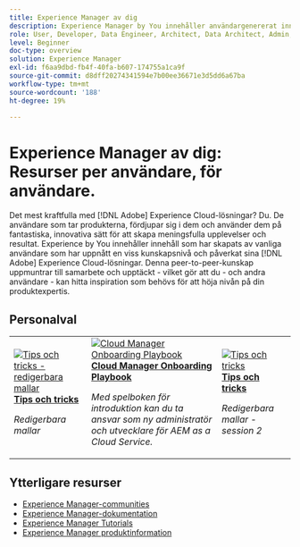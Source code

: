 ```yaml
---
title: Experience Manager av dig
description: Experience Manager by You innehåller användargenererat innehåll som skapats av användare som har uppnått en viss kunskapsnivå och som påverkar med sina kunskaper om Adobe Experience Manager.
role: User, Developer, Data Engineer, Architect, Data Architect, Admin, Leader
level: Beginner
doc-type: overview
solution: Experience Manager
exl-id: f6aa9dbd-fb4f-40fa-b607-174755a1ca9f
source-git-commit: d8dff20274341594e7b00ee36671e3d5dd6a67ba
workflow-type: tm+mt
source-wordcount: '188'
ht-degree: 19%

---
```


# Experience Manager av dig: Resurser per användare, för användare.

Det mest kraftfulla med [!DNL Adobe] Experience Cloud-lösningar? Du. De användare som tar produkterna, fördjupar sig i dem och använder dem på fantastiska, innovativa sätt för att skapa meningsfulla upplevelser och resultat. Experience by You innehåller innehåll som har skapats av vanliga användare som har uppnått en viss kunskapsnivå och påverkat sina [!DNL Adobe] Experience Cloud-lösningar. Denna peer-to-peer-kunskap uppmuntrar till samarbete och upptäckt - vilket gör att du - och andra användare - kan hitta inspiration som behövs för att höja nivån på din produktexpertis.

<div id="recs-overview-body-1"></div>
<div id="recs-overview-body-2"></div>
<div id="recs-overview-body-3"></div>
<div id="recs-overview-body-4"></div>
<div id="recs-overview-body-5"></div>
<div id="recs-overview-body-6"></div>

<div id="staff-picks-section">

## Personalval

<table>
<tr>
  <td>
    <a href="/help/experience-manager/sites/expert-resources/champion-tips-1.md">
      <img alt="Tips och tricks - redigerbara mallar" src="https://video.tv.adobe.com/v/3409424?format=jpeg" />
    </a>
    <div>
      <a href="/help/experience-manager/sites/expert-resources/champion-tips-1.md">
    <strong> Tips och tricks </strong>
    </a>
    </div>
    <p>
    <em>Redigerbara mallar</em>
    <p>
  </td>
  <td>
    <a href="/help/experience-manager/cloud-service/expert-resources/aem-champions/onboarding-playbook.md">
      <img alt="Cloud Manager Onboarding Playbook" src="https://video.tv.adobe.com/v/3419299?format=jpeg" />
    </a>
    <div>
      <a href="/help/experience-manager/cloud-service/expert-resources/aem-champions/onboarding-playbook.md">
    <strong> Cloud Manager Onboarding Playbook </strong>
    </a>
    </div>
    <p>
    <em>Med spelboken för introduktion kan du ta ansvar som ny administratör och utvecklare för AEM as a Cloud Service.</em>
    <p>
  </td>
  <td>
    <a href="/help/experience-manager/sites/expert-resources/champion-tips-2.md">
      <img alt="Tips och tricks" src="https://video.tv.adobe.com/v/3439841?format=jpeg&captions=swe" />
    </a>
    <div>
      <a href="/help/experience-manager/sites/expert-resources/champion-tips-2.md">
    <strong> Tips och tricks </strong>
    </a>
    </div>
    <p>
    <em>Redigerbara mallar - session 2</em>
    <p>
  </td>
</tr>
</table>

</div>

## Ytterligare resurser

* [Experience Manager-communities](https://experienceleaguecommunities.adobe.com/t5/adobe-experience-manager/ct-p/adobe-experience-manager-community)
* [Experience Manager-dokumentation](https://experienceleague.adobe.com/docs/experience-manager-cloud-service.html?lang=sv-SE)
* [Experience Manager Tutorials](https://experienceleague.adobe.com/docs/experience-manager-learn/aem-tutorials/overview.html?lang=sv-SE)
* [Experience Manager produktinformation](https://business.adobe.com/products/experience-manager/adobe-experience-manager.html)

